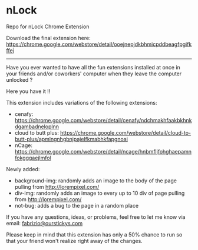 # nLock
Repo for nLock Chrome Extension

Download the final extension here:  https://chrome.google.com/webstore/detail/ooejnepjdkbhmicpddbeagfpgifkffej

----

Have you ever wanted to have all the fun extensions installed at once in your friends and/or coworkers' computer when they leave the computer unlocked ?

Here you have it !!

This extension includes variations of the following extensions:
 - cenafy: https://chrome.google.com/webstore/detail/cenafy/ndchmakhfaakbkhnkdgambadneloplnn
 - cloud to butt plus: https://chrome.google.com/webstore/detail/cloud-to-butt-plus/apmlngnhgbnjpajelfkmabhkfapgnoai
 - nCage: https://chrome.google.com/webstore/detail/ncage/hnbmfljfohghaepamnfokgggaejlmfol

Newly added:
 - background-img: randomly adds an image to the body of the page pulling from http://lorempixel.com/
 - div-img: randomly adds an image to every up to 10 div of page pulling from http://lorempixel.com/
 - not-bug: adds a bug to the page in a random place

If you have any questions, ideas, or problems, feel free to let me know via email: fabrizio@ourstickys.com

Please keep in mind that this extension has only a 50% chance to run so that your friend won't realize right away of the changes.
